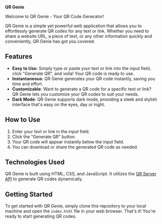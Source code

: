 **QR Genie**

Welcome to QR Genie - Your QR Code Generator!

QR Genie is a simple yet powerful web application that allows you to effortlessly generate QR codes for any text or link. Whether you need to share a website URL, a piece of text, or any other information quickly and conveniently, QR Genie has got you covered.

## Features
- **Easy to Use**: Simply type or paste your text or link into the input field, click "Generate QR", and voila! Your QR code is ready to use.
- **Instantaneous**: QR Genie generates your QR code instantly, saving you time and effort.
- **Customizable**: Want to generate a QR code for a specific text or link? QR Genie lets you customize your QR codes to suit your needs.
- **Dark Mode**: QR Genie supports dark mode, providing a sleek and stylish interface that's easy on the eyes, day or night.

## How to Use
1. Enter your text or link in the input field.
2. Click the "Generate QR" button.
3. Your QR code will appear instantly below the input field.
4. You can download or share the generated QR code as needed.

## Technologies Used
QR Genie is built using HTML, CSS, and JavaScript. It utilizes the [QR Server API](https://www.qrserver.com/) to generate QR codes dynamically.

## Getting Started
To get started with QR Genie, simply clone this repository to your local machine and open the `index.html` file in your web browser. That's it! You're ready to start generating QR codes.
